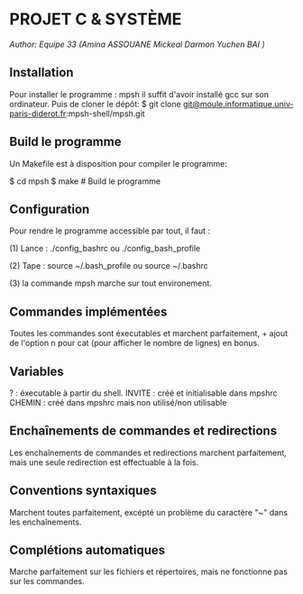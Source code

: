 PROJET C & SYSTÈME
=================================
*Author: Equipe 33 (Amina ASSOUANE Mickeal Darmon Yuchen BAI )*



Installation
----------------------------
Pour installer le programme : mpsh il suffit d'avoir installé gcc sur son ordinateur. Puis de cloner le dépôt:
$  git clone git@moule.informatique.univ-paris-diderot.fr:mpsh-shell/mpsh.git


Build le programme
--------------------------------
Un Makefile est à disposition pour compiler le programme:

$ cd mpsh
$ make            # Build le programme


Configuration
--------------------------------
Pour rendre le programme accessible par tout, il faut :

(1) Lance : ./config_bashrc ou ./config_bash_profile 

(2) Tape : source ~/.bash_profile ou source ~/.bashrc

(3) la commande mpsh marche sur tout environement.


Commandes implémentées
------------------------------------
Toutes les commandes sont éxecutables et marchent parfaitement, + ajout de l'option n pour cat (pour afficher le nombre de lignes) en bonus.


Variables
------------------------------------
? : éxecutable à partir du shell.
INVITE : créé et initialisable dans mpshrc
CHEMIN : créé dans mpshrc mais non utilisé/non utilisable


Enchaînements de commandes et redirections
------------------------------------
Les enchaînements de commandes et redirections marchent parfaitement, mais une seule redirection est effectuable à la fois.


Conventions syntaxiques
------------------------------------
Marchent toutes parfaitement, excépté un problème du caractère "~" dans les enchaînements.


Complétions automatiques
------------------------------------
Marche parfaitement sur les fichiers et répertoires, mais ne fonctionne pas sur les commandes.
